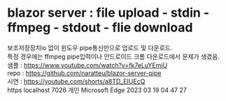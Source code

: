 # blazor server : file upload - stdin - ffmpeg - stdout - flie download
보조저장장치io 없이 윈도우 pipe통신만으로 업로드 및 다운로드.  
특정 경우에는 ffmpeg pipe입력이나 안드로이드 크롬 다운로드에서 문제가 생겼음.  
샘플 : https://www.youtube.com/watch?v=fk7eLuYEmiU  
repo : https://github.com/naratteu/blazor-server-pipe  
시연 : https://youtube.com/shorts/a8TD_EIUEcQ  
https   localhost 7026   개인   Microsoft​ Edge 2023 03 19 04 47 27